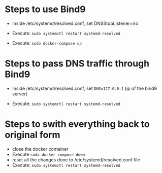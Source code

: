 # Steps to use Bind9

- Inside /etc/systemd/resolved.conf, set DNSStubListener=no

- Execute: `sudo systemctl restart systemd-resolved`

- Execute: ```sudo docker-compose up```

# Steps to pass DNS traffic through Bind9

- Inside /etc/systemd/resolved.conf, set `DNS=127.0.0.1` (ip of the bind9 server)

- Execute: `sudo systemctl restart systemd-resolved`

# Steps to swith everything back to original form

- close the docker container
- Execute `sudo docker-compose down`
- reset all the changes done to /etc/systemd/resolved.conf file
- Execute: `sudo systemctl restart systemd-resolved`